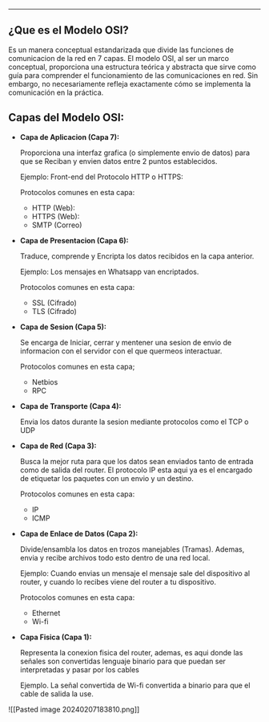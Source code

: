 
---
## ¿Que es el Modelo OSI?

Es un manera conceptual estandarizada que divide las funciones de comunicacion de la red en 7 capas. El modelo OSI, al ser un marco conceptual, proporciona una estructura teórica y abstracta que sirve como guía para comprender el funcionamiento de las comunicaciones en red. Sin embargo, no necesariamente refleja exactamente cómo se implementa la comunicación en la práctica.


## Capas del Modelo OSI:

- **Capa de Aplicacion (Capa 7):**
    
    Proporciona una interfaz grafica (o simplemente envio de datos) para que se Reciban y envien datos entre 2 puntos establecidos.
    
    Ejemplo: Front-end del Protocolo HTTP o HTTPS:
    
    Protocolos comunes en esta capa:
    
    - HTTP (Web):
    - HTTPS (Web):
    - SMTP (Correo)
	
- **Capa de Presentacion (Capa 6):**
    
    Traduce, comprende y Encripta los datos recibidos en la capa anterior.
    
    Ejemplo: Los mensajes en Whatsapp van encriptados.
    
    Protocolos comunes en esta capa:
    
    - SSL (Cifrado)
    - TLS (Cifrado)
	
- **Capa de Sesion (Capa 5):**
    
    Se encarga de Iniciar, cerrar y mentener una sesion de envio de informacion con el servidor con el que quermeos interactuar.
    
    Protocolos comunes en esta capa;
    
    - Netbios
    - RPC
	
- **Capa de Transporte (Capa 4):**
    
    Envia los datos durante la sesion mediante protocolos como el TCP o UDP
    
- **Capa de Red (Capa 3):**
    
    Busca la mejor ruta para que los datos sean enviados tanto de entrada como de salida del router. El protocolo IP esta aqui ya es el encargado de etiquetar los paquetes con un envio y un destino.
    
    Protocolos comunes en esta capa:
    
    - IP
    - ICMP
	
- **Capa de Enlace de Datos (Capa 2):**
    
    Divide/ensambla los datos en trozos manejables (Tramas). Ademas, envia y recibe archivos todo esto dentro de una red local.
    
    Ejemplo: Cuando envias un mensaje el mensaje sale del dispositivo al router, y cuando lo recibes viene del router a tu dispositivo.
    
    Protocolos comunes en esta capa:
    
    - Ethernet
    - Wi-fi
	
- **Capa Fisica (Capa 1):**
    
    Representa la conexion fisica del router, ademas, es aqui donde las señales son convertidas lenguaje binario para que puedan ser interpretadas y pasar por los cables
    
    Ejemplo. La señal convertida de Wi-fi convertida a binario para que el cable de salida la use.


![[Pasted image 20240207183810.png]]